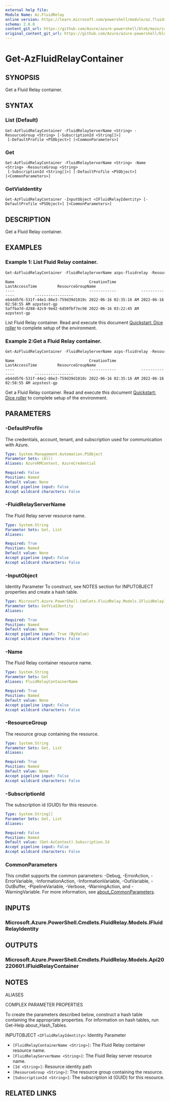 ```yaml
---
external help file:
Module Name: Az.FluidRelay
online version: https://learn.microsoft.com/powershell/module/az.fluidrelay/get-azfluidrelaycontainer
schema: 2.0.0
content_git_url: https://github.com/Azure/azure-powershell/blob/main/src/FluidRelay/help/Get-AzFluidRelayContainer.md
original_content_git_url: https://github.com/Azure/azure-powershell/blob/main/src/FluidRelay/help/Get-AzFluidRelayContainer.md
---
```


# Get-AzFluidRelayContainer

## SYNOPSIS
Get a Fluid Relay container.

## SYNTAX

### List (Default)
```
Get-AzFluidRelayContainer -FluidRelayServerName <String> -ResourceGroup <String> [-SubscriptionId <String[]>]
 [-DefaultProfile <PSObject>] [<CommonParameters>]
```

### Get
```
Get-AzFluidRelayContainer -FluidRelayServerName <String> -Name <String> -ResourceGroup <String>
 [-SubscriptionId <String[]>] [-DefaultProfile <PSObject>] [<CommonParameters>]
```

### GetViaIdentity
```
Get-AzFluidRelayContainer -InputObject <IFluidRelayIdentity> [-DefaultProfile <PSObject>] [<CommonParameters>]
```

## DESCRIPTION
Get a Fluid Relay container.

## EXAMPLES

### Example 1: List Fluid Relay container.
```powershell
Get-AzFluidRelayContainer -FluidRelayServerName azps-fluidrelay -ResourceGroup azpstest-gp
```

```output
Name                                 CreationTime           LastAccessTime         ResourceGroupName
----                                 ------------           --------------         -----------------
eb4dd5f6-531f-44e1-86e3-759d39d1010c 2022-06-16 02:35:16 AM 2022-06-16 02:58:55 AM azpstest-gp
5affba7d-d288-42c9-9ed2-6d50fbf7ec98 2022-06-16 03:22:45 AM                        azpstest-gp
```

List Fluid Relay container.
Read and execute this document [Quickstart: Dice roller](https://learn.microsoft.com/en-us/azure/azure-fluid-relay/quickstarts/quickstart-dice-roll) to complete setup of the environment.

### Example 2:Get a Fluid Relay container.
```powershell
Get-AzFluidRelayContainer -FluidRelayServerName azps-fluidrelay -ResourceGroup azpstest-gp -Name eb4dd5f6-531f-44e1-86e3-759d39d1010c
```

```output
Name                                 CreationTime           LastAccessTime         ResourceGroupName
----                                 ------------           --------------         -----------------
eb4dd5f6-531f-44e1-86e3-759d39d1010c 2022-06-16 02:35:16 AM 2022-06-16 02:58:55 AM azpstest-gp
```

Get a Fluid Relay container.
Read and execute this document [Quickstart: Dice roller](https://learn.microsoft.com/en-us/azure/azure-fluid-relay/quickstarts/quickstart-dice-roll) to complete setup of the environment.

## PARAMETERS

### -DefaultProfile
The credentials, account, tenant, and subscription used for communication with Azure.

```yaml
Type: System.Management.Automation.PSObject
Parameter Sets: (All)
Aliases: AzureRMContext, AzureCredential

Required: False
Position: Named
Default value: None
Accept pipeline input: False
Accept wildcard characters: False
```

### -FluidRelayServerName
The Fluid Relay server resource name.

```yaml
Type: System.String
Parameter Sets: Get, List
Aliases:

Required: True
Position: Named
Default value: None
Accept pipeline input: False
Accept wildcard characters: False
```

### -InputObject
Identity Parameter
To construct, see NOTES section for INPUTOBJECT properties and create a hash table.

```yaml
Type: Microsoft.Azure.PowerShell.Cmdlets.FluidRelay.Models.IFluidRelayIdentity
Parameter Sets: GetViaIdentity
Aliases:

Required: True
Position: Named
Default value: None
Accept pipeline input: True (ByValue)
Accept wildcard characters: False
```

### -Name
The Fluid Relay container resource name.

```yaml
Type: System.String
Parameter Sets: Get
Aliases: FluidRelayContainerName

Required: True
Position: Named
Default value: None
Accept pipeline input: False
Accept wildcard characters: False
```

### -ResourceGroup
The resource group containing the resource.

```yaml
Type: System.String
Parameter Sets: Get, List
Aliases:

Required: True
Position: Named
Default value: None
Accept pipeline input: False
Accept wildcard characters: False
```

### -SubscriptionId
The subscription id (GUID) for this resource.

```yaml
Type: System.String[]
Parameter Sets: Get, List
Aliases:

Required: False
Position: Named
Default value: (Get-AzContext).Subscription.Id
Accept pipeline input: False
Accept wildcard characters: False
```

### CommonParameters
This cmdlet supports the common parameters: -Debug, -ErrorAction, -ErrorVariable, -InformationAction, -InformationVariable, -OutVariable, -OutBuffer, -PipelineVariable, -Verbose, -WarningAction, and -WarningVariable. For more information, see [about_CommonParameters](http://go.microsoft.com/fwlink/?LinkID=113216).

## INPUTS

### Microsoft.Azure.PowerShell.Cmdlets.FluidRelay.Models.IFluidRelayIdentity

## OUTPUTS

### Microsoft.Azure.PowerShell.Cmdlets.FluidRelay.Models.Api20220601.IFluidRelayContainer

## NOTES

ALIASES

COMPLEX PARAMETER PROPERTIES

To create the parameters described below, construct a hash table containing the appropriate properties. For information on hash tables, run Get-Help about_Hash_Tables.


INPUTOBJECT `<IFluidRelayIdentity>`: Identity Parameter
  - `[FluidRelayContainerName <String>]`: The Fluid Relay container resource name.
  - `[FluidRelayServerName <String>]`: The Fluid Relay server resource name.
  - `[Id <String>]`: Resource identity path
  - `[ResourceGroup <String>]`: The resource group containing the resource.
  - `[SubscriptionId <String>]`: The subscription id (GUID) for this resource.

## RELATED LINKS

